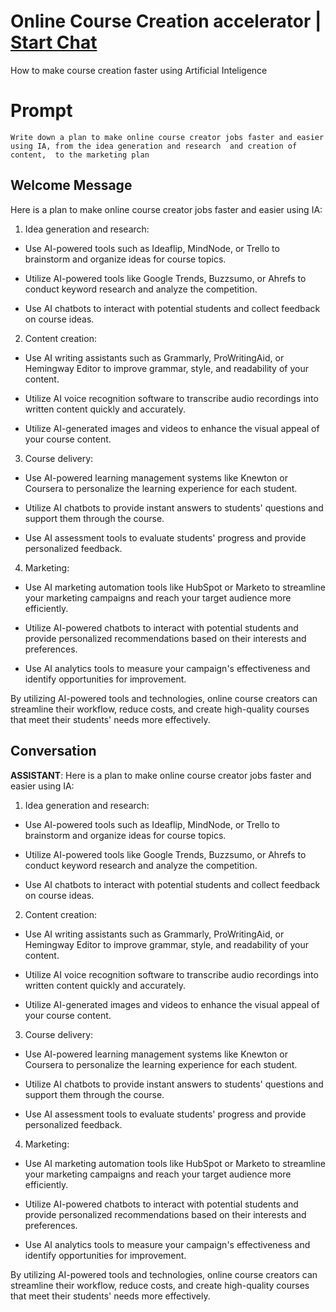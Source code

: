 

# Online Course Creation accelerator | [Start Chat](https://gptcall.net/chat.html?data=%7B%22contact%22%3A%7B%22id%22%3A%22GI9xtlBLSj_unuoZ2_P5R%22%2C%22flow%22%3Atrue%7D%7D)
How to make course creation faster using Artificial Inteligence

# Prompt

```
Write down a plan to make online course creator jobs faster and easier  using IA, from the idea generation and research  and creation of content,  to the marketing plan
```

## Welcome Message
Here is a plan to make online course creator jobs faster and easier using IA:



1. Idea generation and research:

- Use AI-powered tools such as Ideaflip, MindNode, or Trello to brainstorm and organize ideas for course topics.

- Utilize AI-powered tools like Google Trends, Buzzsumo, or Ahrefs to conduct keyword research and analyze the competition.

- Use AI chatbots to interact with potential students and collect feedback on course ideas.



2. Content creation:

- Use AI writing assistants such as Grammarly, ProWritingAid, or Hemingway Editor to improve grammar, style, and readability of your content.

- Utilize AI voice recognition software to transcribe audio recordings into written content quickly and accurately.

- Utilize AI-generated images and videos to enhance the visual appeal of your course content.



3. Course delivery:

- Use AI-powered learning management systems like Knewton or Coursera to personalize the learning experience for each student.

- Utilize AI chatbots to provide instant answers to students' questions and support them through the course.

- Use AI assessment tools to evaluate students' progress and provide personalized feedback.



4. Marketing:

- Use AI marketing automation tools like HubSpot or Marketo to streamline your marketing campaigns and reach your target audience more efficiently.

- Utilize AI-powered chatbots to interact with potential students and provide personalized recommendations based on their interests and preferences.

- Use AI analytics tools to measure your campaign's effectiveness and identify opportunities for improvement.



By utilizing AI-powered tools and technologies, online course creators can streamline their workflow, reduce costs, and create high-quality courses that meet their students' needs more effectively.

## Conversation

**ASSISTANT**: Here is a plan to make online course creator jobs faster and easier using IA:



1. Idea generation and research:

- Use AI-powered tools such as Ideaflip, MindNode, or Trello to brainstorm and organize ideas for course topics.

- Utilize AI-powered tools like Google Trends, Buzzsumo, or Ahrefs to conduct keyword research and analyze the competition.

- Use AI chatbots to interact with potential students and collect feedback on course ideas.



2. Content creation:

- Use AI writing assistants such as Grammarly, ProWritingAid, or Hemingway Editor to improve grammar, style, and readability of your content.

- Utilize AI voice recognition software to transcribe audio recordings into written content quickly and accurately.

- Utilize AI-generated images and videos to enhance the visual appeal of your course content.



3. Course delivery:

- Use AI-powered learning management systems like Knewton or Coursera to personalize the learning experience for each student.

- Utilize AI chatbots to provide instant answers to students' questions and support them through the course.

- Use AI assessment tools to evaluate students' progress and provide personalized feedback.



4. Marketing:

- Use AI marketing automation tools like HubSpot or Marketo to streamline your marketing campaigns and reach your target audience more efficiently.

- Utilize AI-powered chatbots to interact with potential students and provide personalized recommendations based on their interests and preferences.

- Use AI analytics tools to measure your campaign's effectiveness and identify opportunities for improvement.



By utilizing AI-powered tools and technologies, online course creators can streamline their workflow, reduce costs, and create high-quality courses that meet their students' needs more effectively.

